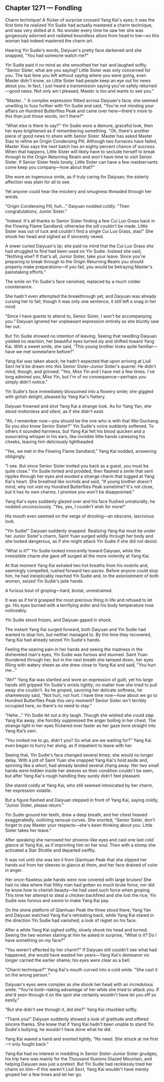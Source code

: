 ## Chapter 1271 — Fondling

Charm technique! A flicker of surprise crossed Yang Kai's eyes; it was the first time he realized Yin Sudie had actually mastered a charm technique, and was very skilled at it. No wonder every time he saw her she was gorgeously adorned and radiated boundless allure from head to toe—so this woman had indeed mastered the charm art.

Hearing Yin Sudie's words, Daiyuan's pretty face darkened and she snapped, "You had someone watch me?"

Yin Sudie paid it no mind as she smoothed her hair and laughed softly. "Senior Sister, what are you saying? Little Sister was only concerned for you. The last time you left without saying where you were going, even Master didn't know, so Little Sister had people keep an eye out for news about you. In fact, I just heard a transmission saying you've safely returned—good news. Not only am I pleased, Master is too and wants to see you."

"Master…" A complex expression flitted across Daiyuan's face; she seemed unwilling to fuss further with Yin Sudie and said, "You're not minding your affairs on Hundred Butterflies Peak and came over here—there's more to this than just those words, isn't there?"

"What else is there to say?" Yin Sudie wore a demure, graceful look, then her eyes brightened as if remembering something. "Oh, there's another piece of good news to share with Senior Sister. Master has asked Master Xiao to refine an Origin Condensing Pill. Although two furnaces have failed, Master Xiao says the next batch has an eighty percent chance of success. When that happens, Little Sister will likely have to seclude herself to break through to the Origin Returning Realm and won't have time to visit Senior Sister. If Senior Sister feels lonely, Little Sister can have a few maidservants come keep you company—how about that?"

She wore an ingenuous smile, as if truly caring for Daiyuan; the sisterly affection was plain for all to see.

Yet anyone could hear the mockery and smugness threaded through her words.

"Origin Condensing Pill, huh…" Daiyuan nodded coldly. "Then congratulations, Junior Sister."

"Indeed. It's all thanks to Senior Sister finding a few Cui Luo Grass back in the Flowing Flame Sandland; otherwise the pill couldn't be made. Little Sister was out of luck and couldn't find a single Cui Luo Grass, alas!" She shook her head and sighed as if sincerely vexed.

A sneer curled Daiyuan's lip; she paid no mind that the Cui Luo Grass she had struggled to find had been used on Yin Sudie. Instead she said, "Nothing else? If that's all, Junior Sister, take your leave. Since you're preparing to break through to the Origin Returning Realm you should properly make preparations—if you fail, you would be betraying Master's painstaking efforts."

The smile on Yin Sudie's face vanished, replaced by a much colder countenance.

She hadn't even attempted the breakthrough yet, and Daiyuan was already cursing her to fail; though it was only one sentence, it still left a snag in her mind.

“Since I have guests to attend to, Senior Sister, I won’t be accompanying you.” Daiyuan ignored her unpleasant expression entirely as she bluntly saw her out.

But Yin Sudie showed no intention of leaving. Seeing that needling Daiyuan yielded no reaction, her beautiful eyes turned sly and shifted toward Yang Kai. With a sweet smile, she said, “This young brother looks quite familiar—have we met somewhere before?”

Yang Kai was taken aback; he hadn't expected that upon arriving at Liuli Sect he'd be drawn into this Senior Sister–Junior Sister's quarrel. He didn't mind, though, and grinned: "Yes, Miss Yin and I have met a few times. I've long admired you, Miss Yin, but I'm of no consequence—perhaps you simply didn't notice."

Yin Sudie's face immediately blossomed into a flowery smile; she giggled with girlish delight, pleased by Yang Kai's flattery.

Daiyuan frowned and shot Yang Kai a strange look. As for Yang Yan, she stood motionless and silent, as if she didn't exist.

"Ah, I remember now—you should be the one who is with that Wei Guchang. So you also know Senior Sister?" Yin Sudie's voice suddenly softened. To others it sounded harmless, but Yang Kai felt his blood quicken and a susurrating whisper in his ears, like invisible little hands caressing his cheeks, leaving him deliciously lightheaded.

"Yes, we met in the Flowing Flame Sandland," Yang Kai nodded, answering obligingly.

"I see. But since Senior Sister invited you back as a guest, you must be quite close." Yin Sudie hinted and prodded, then flashed a smile that sent ripples through her eyes and exuded a strange charm that tugged at Yang Kai's heart. She breathed like orchids and said, "If young brother doesn't mind, why not visit my Hundred Butterflies Peak sometime? It's not close, but it has its own charms. I promise you won't be disappointed."

Yang Kai's eyes suddenly glazed over and his face flushed unnaturally; he nodded unconsciously. "Yes, yes, I couldn't wish for more!"

His mouth even seemed on the verge of drooling—an obscene, lascivious look.

"Yin Sudie!" Daiyuan suddenly snapped. Realizing Yang Kai must be under her Junior Sister's charm, Saint Yuan surged wildly through her body and she looked dangerous, as if she might attack Yin Sudie if she did not desist.

"What is it?" Yin Sudie looked innocently toward Daiyuan, while the irresistible charm she gave off surged all the more violently at Yang Kai.

At that moment Yang Kai exhaled two hot breaths from his nostrils and, seemingly compelled, rushed forward two paces. Before anyone could stop him, he had inexplicably reached Yin Sudie and, to the astonishment of both women, seized Yin Sudie's jade hands.

A furious bout of groping—hard, brutal, unrestrained.

It was as if he'd grasped the most precious thing in life and refused to let go. His eyes burned with a terrifying ardor and his body temperature rose noticeably.

Yin Sudie stood frozen, and Daiyuan gaped in shock.

The instant Yang Kai surged forward, both Daiyuan and Yin Sudie had wanted to stop him, but neither managed to. By the time they recovered, Yang Kai had already seized Yin Sudie's hands.

Feeling the searing pain in her hands and seeing the madness in the disheveled man's eyes, Yin Sudie was furious and stunned. Saint Yuan thundered through her, but in the next breath she tamped down, her eyes filling with watery sheen as she drew close to Yang Kai and said, "You hurt me…"

"Ah?" Yang Kai was startled and wore an expression of guilt, yet his large hands still gripped Yin Sudie's wrists tightly; no matter how she tried to pull away she couldn't. As he groped, savoring her delicate softness, he shamelessly said, "Not hurt, not hurt. I have time now—how about we go to Hundred Butterflies Peak this very moment? Senior Sister isn't terribly occupied here, so there's no need to stay."

“Hehe…” Yin Sudie let out a dry laugh. Though she wished she could slap Yang Kai away, she forcibly suppressed the anger boiling in her chest. The strange light in her eyes flickered ever faster as her gaze bore straight into Yang Kai’s own.

"You invited me to go, didn't you? So what are we waiting for?" Yang Kai even began to hurry her along, as if impatient to leave with her.

Seeing that, Yin Sudie's face changed several times; she would no longer delay. With a jolt of Saint Yuan she snapped Yang Kai's hold aside and, spinning like a whorl, had already landed several zhang away. Her two small hands were hidden inside her sleeves so their condition couldn't be seen, but after Yang Kai's rough handling they surely didn't feel pleasant.

She stared coldly at Yang Kai, who still seemed intoxicated by her charm, her expression volatile.

But a figure flashed and Daiyuan stepped in front of Yang Kai, saying coldly, "Junior Sister, please return."

Yin Sudie ground her teeth, drew a deep breath, and her chest heaved exaggeratedly, outlining sensual curves. She snorted, "Senior Sister, don't forget to pay Master your respects—she's been thinking about you. Little Sister takes her leave."

After speaking she narrowed her phoenix-like eyes and cast one last cold glance at Yang Kai, as if imprinting him on her soul. Then with a stomp she activated a Star Shuttle and departed swiftly.

It was not until she was ten li from Qianhuan Peak that she slipped her hands out from her sleeves to glance at them, and her face drained of color in anger.

Her once-flawless jade hands were now covered with large bruises! She had no idea where that filthy man had gotten so much brute force, nor did he know how to cherish beauty—he had used such force when groping. This time her attempt to steal a chicken backfired and she lost the rice; Yin Sudie was furious and swore to make Yang Kai pay.

On the stone platform of Qianhuan Peak the three stood there; Yang Yan and Daiyuan watched Yang Kai's retreating back, while Yang Kai stared in the direction Yin Sudie had vanished, a look of regret on his face.

After a while Yang Kai sighed softly, slowly shook his head and turned. Seeing the two women staring at him he asked in surprise, "What is it? Do I have something on my face?"

"You weren't affected by her charm?" If Daiyuan still couldn't see what had happened, she would have wasted her years—Yang Kai's demeanor no longer carried the earlier shame; his eyes were clear as a bell.

"Charm technique?" Yang Kai's mouth curved into a cold smile. "She cast it on the wrong person."

Daiyuan's eyes were complex as she shook her head with an incredulous smile. "You're bold—taking advantage of her while she tried to attack you. If she'd seen through it on the spot she certainly wouldn't have let you off so easily."

"But she didn't see through it, did she?" Yang Kai chuckled softly.

"Thank you!" Daiyuan suddenly showed a look of gratitude and offered sincere thanks. She knew that if Yang Kai hadn't been unable to stand Yin Sudie's bullying, he wouldn't have done what he did.

Yang Kai waved a hand and snorted lightly, "No need. She struck at me first—I only fought back."

Yang Kai had no interest in meddling in Senior Sister–Junior Sister grudges; his trip here was mainly for the Thousand Illusions Glazed Mountain, and helping Daiyuan was just a pretext. But Yin Sudie had recklessly tried her charm on him—if this weren't Liuli Sect, Yang Kai wouldn't have merely groped her a few times and let her go.